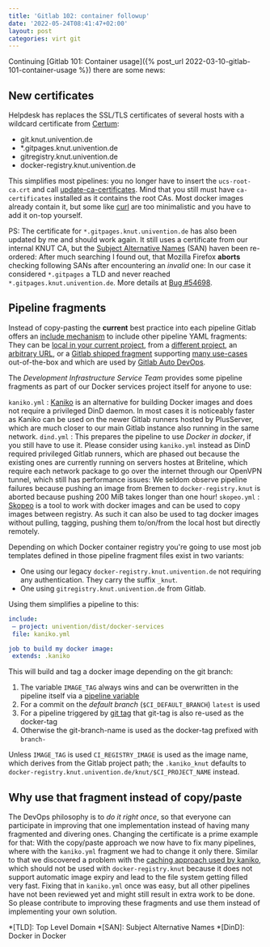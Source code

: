 ```yaml
---
title: 'Gitlab 102: container followup'
date: '2022-05-24T08:41:47+02:00'
layout: post
categories: virt git
---
```


Continuing [Gitlab 101: Container usage]({% post_url 2022-03-10-gitlab-101-container-usage %}) there are some news:

## New certificates

Helpdesk has replaces the SSL/TLS certificates of several hosts with a wildcard certificate from [Certum](https://www.certum.eu/):

- git.knut.univention.de
- \*.gitpages.knut.univention.de
- gitregistry.knut.univention.de
- docker-registry.knut.univention.de

This simplifies most pipelines: you no longer have to insert the `ucs-root-ca.crt` and call [update-ca-certificates](man:update-ca-certificates(8)). Mind that you still must have `ca-certificates` installed as it contains the root CAs. Most docker images already contain it, but some like [curl](https://hub.docker.com/r/curlimages/curl) are too minimalistic and you have to add it on-top yourself.

PS: The certificate for `*.gitpages.knut.univention.de` has also been updated by me and should work again. It still uses a certificate from our internal KNUT CA, but the [Subject Alternative Names](https://en.wikipedia.org/wiki/Subject_Alternative_Name) (SAN) haven been re-ordered: After much searching I found out, that Mozilla Firefox **aborts** checking following SANs after encountering an *invalid* one: In our case it considered `*.gitpages` a TLD and never reached `*.gitpages.knut.univention.de`. More details at  [Bug #54698](https://forge.univention.org/bugzilla/show_bug.cgi?id=54697#c3).

## Pipeline fragments

Instead of copy-pasting the **current** best practice into each pipeline Gitlab offers an [include mechanism](https://docs.gitlab.com/ee/ci/yaml/#include) to include other pipeline YAML fragments: They can be [local in your current project](https://docs.gitlab.com/ee/ci/yaml/#includelocal), from a [different project](https://docs.gitlab.com/ee/ci/yaml/#includefile), an [arbitrary URL](https://docs.gitlab.com/ee/ci/yaml/#includeremote), or a [Gitlab shipped fragment](https://docs.gitlab.com/ee/ci/yaml/#includetemplate) supporting [many use-cases](https://gitlab.com/gitlab-org/gitlab/-/tree/master/lib/gitlab/ci/templates) out-of-the-box and which are used by [Gitlab Auto DevOps](https://docs.gitlab.com/ee/topics/autodevops/).

The *Development Infrastructure Service Team* provides some pipeline fragments as part of our Docker services project itself for anyone to use:

`kaniko.yml`
: [Kaniko](https://github.com/GoogleContainerTools/kaniko) is an alternative for building Docker images and does not require a privileged DinD daemon. In most cases it is noticeably faster as Kaniko can be used on the newer Gitlab runners hosted by PlusServer, which are much closer to our main Gitlab instance also running in the same network.
`dind.yml`
: This prepares the pipeline to use *Docker in docker*, if you still have to use it. Please consider using `kaniko.yml` instead as DinD required privileged Gitlab runners, which are phased out because the existing ones are currently running on servers hostes at Briteline, which require each network package to go over the internet through our OpenVPN tunnel, which still has performance issues: We seldom observe pipeline failures because pushing an image from Bremen to `docker-registry.knut` is aborted because pushing 200 MiB takes longer than one hour!
`skopeo.yml`
: [Skopeo](https://github.com/containers/skopeo) is a tool to work with docker images and can be used to copy images between registry. As such it can also be used to tag docker images without pulling, tagging, pushing them to/on/from the local host but directly remotely.

Depending on which Docker container registry you're going to use most job templates defined in those pipeline fragment files exist in two variants:

- One using our legacy `docker-registry.knut.univention.de` not requiring any authentication. They carry the suffix `_knut`.
- One using `gitregistry.knut.univention.de` from Gitlab.

Using them simplifies a pipeline to this:
```yaml
include:
 – project: univention/dist/docker-services
 file: kaniko.yml

job to build my docker image:
 extends: .kaniko
```

This will build and tag a docker image depending on the git branch:

1. The variable `IMAGE_TAG` always wins and can be overwritten in the pipeline itself via a [pipeline variable](https://docs.gitlab.com/ee/ci/yaml/#variables)
2. For a commit on the *default branch* (`$CI_DEFAULT_BRANCH`) `latest` is used
3. For a pipeline triggered by [git tag](https://git-scm.com/book/en/v2/Git-Basics-Tagging) that git-tag is also re-used as the docker-tag
4. Otherwise the git-branch-name is used as the docker-tag prefixed with `branch-`

Unless `IMAGE_TAG` is used `CI_REGISTRY_IMAGE` is used as the image name, which derives from the Gitlab project path; the `.kaniko_knut` defaults to `docker-registry.knut.univention.de/knut/$CI_PROJECT_NAME` instead.

## Why use that fragment instead of copy/paste

The DevOps philosophy is to *do it right once*, so that everyone can participate in improving that one implementation instead of having many fragmented and divering ones. Changing the certificate is a prime example for that: With the copy/paste approach we now have to fix many pipelines, where with the `kaniko.yml` fragment we had to change it only there.
Similar to that we discovered a problem with the [caching approach used by kaniko](https://cloud.google.com/build/docs/kaniko-cache), which should not be used with `docker-registry.knut` because it does not support automatic image expiry and lead to the file system getting filled very fast. Fixing that in `kaniko.yml` once was easy, but all other pipelines have not been reviewed yet and might still result in extra work to be done.
So please contribute to improving these fragments and use them instead of implementing your own solution.

*[TLD]: Top Level Domain
*[SAN]: Subject Alternative Names
*[DinD]: Docker in Docker
